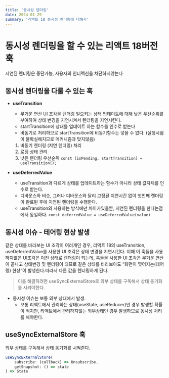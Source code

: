```yaml
---
title: '동시성 렌더링'
date: 2024-01-29
summary: '리액트 18 동시성 렌더링에 대해서'
---
```


# 동시성 렌더링을 할 수 있는 리액트 18버전 훅
지연된 렌더링은 중단가능, 사용자의 인터렉션을 차단하지않는다

## 동시성 렌더링을 다룰 수 있는 훅
- **useTransition**
  - 무거운 연산 UI 조각을 렌더링 일으키는 상태 업데이트에 대해 낮은 우선순위를 부여하여 상태 변경을 지연시켜서 렌더링을 지연시킨다.
  - startTransition에 상태를 업데이트 하는 함수를 인수로 받는다
  - 비동기로 처리하므로 startTransition에 비동기함수는 넣을 수 없다. (실행시점이 불확실해지므로 메커니즘과 맞지않음)
  1. 비동기 렌더링 (지연 렌더링) 처리
  2. 로딩 상태 관리
  3. 낮은 렌더링 우선순위
  `const [isPending, startTransition] = useTransition();`

- **useDeferredValue**
  - useTransition과 다르게 상태를 업데이트하는 함수가 아니라 상태 값자체를 인수로 받는다.
  - 디바운스와 비슷, 그러나 디바운스와 달리 고정된 지연시간 없이 첫번째 렌더링이 완료된 후에 지연된 렌더링을 수행한다. 
  - useTransition와 사용하는 방식에만 차이가있을뿐, 지연된 렌더링을 한다는점에서 동일하다.
  `const deferredValue = useDeferredValue(value)`

## 동시성 이슈 - 테어링 현상 발생
같은 상태를 바라보는 UI 조각이 여러개인 경우,  리액트 18의 useTransition, useDeferredValue를 사용한 UI 조각은 상태 변경을 지연시킨다. 이때 이 훅들을 사용하지않은 UI조각은 이전 상태로 렌더링이 되는데, 훅들을 사용한 UI 조각은 무거운 연산이 끝나고 상태변경 및 렌더링이 되므로 
같은 상태를 바라보아도 “화면이 찢어지는(테어링) 현상”이 발생한다.따라서 다른 값을 렌더링하게 된다. 
> 이를 해결하려면 useSyncExternalStore로 외부 상태를 구독해서 상태 동기화를 시켜야한다.

- 동시성 이슈는 보통 외부 상태에서 발생.
  - 보통 리액트에서 관리하는 상태(useState, useReducer)인 경우 발생할 확률이 적지만, 리액트에서 관리하지않는 외부상태인 경우 발생하므로 동시성 처리를 해야한다.

## useSyncExternalStore 훅
외부 상태를 구독해서 상태 동기화를 시켜준다.

```javascript
useSyncExternalStore(
    subscribe: (callback) => Unsubscribe,
    getSnapshot: () => state
) => State
```